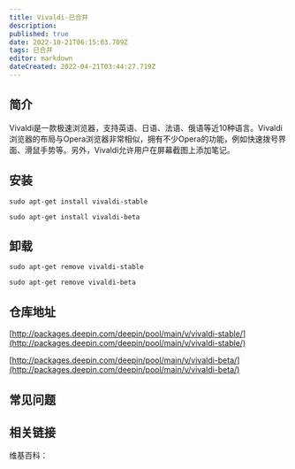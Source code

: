 ```yaml
---
title: Vivaldi-已合并
description: 
published: true
date: 2022-10-21T06:15:03.709Z
tags: 已合并
editor: markdown
dateCreated: 2022-04-21T03:44:27.719Z
---
```


## 简介

Vivaldi是一款极速浏览器，支持英语、日语、法语、俄语等近10种语言。Vivaldi浏览器的布局与Opera浏览器非常相似，拥有不少Opera的功能，例如快速拨号界面、滑鼠手势等。另外，Vivaldi允许用户在屏幕截图上添加笔记。

## 安装

`sudo apt-get install vivaldi-stable`

`sudo apt-get install vivaldi-beta`

## 卸载

`sudo apt-get remove vivaldi-stable`

`sudo apt-get remove vivaldi-beta`

## 仓库地址

[http://packages.deepin.com/deepin/pool/main/v/vivaldi-stable/](http://packages.deepin.com/deepin/pool/main/v/vivaldi-stable/)

[http://packages.deepin.com/deepin/pool/main/v/vivaldi-beta/](http://packages.deepin.com/deepin/pool/main/v/vivaldi-beta/)

## 常见问题

## 相关链接

维基百科：
